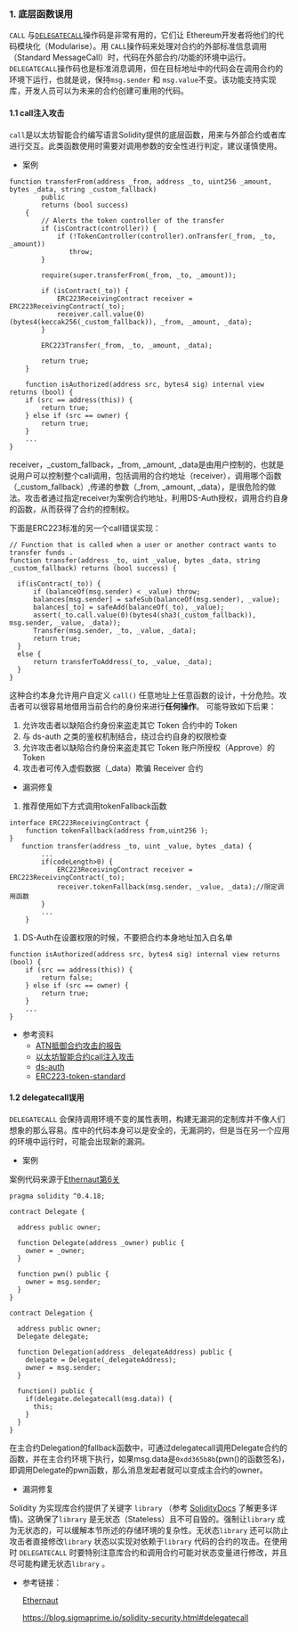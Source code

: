 ### 1. 底层函数误用

`CALL` 与[`DELEGATECALL`](https://solidity.readthedocs.io/en/v0.4.24/units-and-global-variables.html#address-related)操作码是非常有用的，它们让 Ethereum开发者将他们的代码模块化（Modularise）。用 `CALL`操作码来处理对合约的外部标准信息调用（Standard MessageCall）时，代码在外部合约/功能的环境中运行。 `DELEGATECALL`操作码也是标准消息调用，但在目标地址中的代码会在调用合约的环境下运行，也就是说，保持`msg.sender` 和 `msg.value`不变。该功能支持实现库，开发人员可以为未来的合约创建可重用的代码。

#### 1.1 call注入攻击

`call`是以太坊智能合约编写语言Solidity提供的底层函数，用来与外部合约或者库进行交互。此类函数使用时需要对调用参数的安全性进行判定，建议谨慎使用。

- 案例

```{.solidity}
function transferFrom(address _from, address _to, uint256 _amount, bytes _data, string _custom_fallback)
        public
        returns (bool success)
    {
        // Alerts the token controller of the transfer
        if (isContract(controller)) {
            if (!TokenController(controller).onTransfer(_from, _to, _amount))
               throw;
        }

        require(super.transferFrom(_from, _to, _amount));

        if (isContract(_to)) {
            ERC223ReceivingContract receiver = ERC223ReceivingContract(_to);
            receiver.call.value(0)(bytes4(keccak256(_custom_fallback)), _from, _amount, _data);
        }

        ERC223Transfer(_from, _to, _amount, _data);

        return true;
    }
    
    function isAuthorized(address src, bytes4 sig) internal view returns (bool) {
    if (src == address(this)) {
        return true;
    } else if (src == owner) {
        return true;
    }
    ...
}
```

receiver，\_custom\_fallback，\_from, \_amount,
\_data是由用户控制的，也就是说用户可以控制整个call调用，包括调用的合约地址（receiver），调用哪个函数（\_custom\_fallback）,传递的参数（\_from,
\_amount,
\_data），是很危险的做法。攻击者通过指定receiver为案例合约地址，利用DS-Auth授权，调用合约自身的函数，从而获得了合约的控制权。

下面是ERC223标准的另一个call错误实现：

```{.solidity}
// Function that is called when a user or another contract wants to transfer funds .
function transfer(address _to, uint _value, bytes _data, string _custom_fallback) returns (bool success) {
    
  if(isContract(_to)) {
      if (balanceOf(msg.sender) < _value) throw;
      balances[msg.sender] = safeSub(balanceOf(msg.sender), _value);
      balances[_to] = safeAdd(balanceOf(_to), _value);
      assert(_to.call.value(0)(bytes4(sha3(_custom_fallback)), msg.sender, _value, _data));
      Transfer(msg.sender, _to, _value, _data);
      return true;
  }
  else {
      return transferToAddress(_to, _value, _data);
  }
}
```

这种合约本身允许用户自定义 `call()` 任意地址上任意函数的设计，十分危险。攻击者可以很容易地借用当前合约的身份来进行**任何操作**。
可能导致如下后果：

1. 允许攻击者以缺陷合约身份来盗走其它 Token 合约中的 Token
2. 与 ds-auth 之类的鉴权机制结合，绕过合约自身的权限检查
3. 允许攻击者以缺陷合约身份来盗走其它 Token 账户所授权（Approve）的
   Token
4. 攻击者可传入虚假数据（\_data）欺骗 Receiver 合约

- 漏洞修复

1. 推荐使用如下方式调用tokenFallback函数

```{.solidity}
interface ERC223ReceivingContract {
    function tokenFallback(address from,uint256 );
}
   function transfer(address _to, uint _value, bytes _data) {
        ...
        if(codeLength>0) {
            ERC223ReceivingContract receiver = ERC223ReceivingContract(_to);
            receiver.tokenFallback(msg.sender, _value, _data);//限定调用函数
        }
        ...
    }
```

1. DS-Auth在设置权限的时候，不要把合约本身地址加入白名单

```{.solidity}
function isAuthorized(address src, bytes4 sig) internal view returns (bool) {
    if (src == address(this)) {
        return false;
    } else if (src == owner) {
        return true;
    }
    ...
}
```

- 参考资料
  - [ATN抵御合约攻击的报告](https://atn.io/resource/aareport.pdf)
  - [以太坊智能合约call注入攻击](https://blog.csdn.net/u011721501/article/details/80757811)
  - [ds-auth](https://github.com/dapphub/ds-auth)
  - [ERC223-token-standard](https://github.com/Dexaran/ERC223-token-standard/tree/Recommended)

#### 1.2 delegatecall误用

`DELEGATECALL`
会保持调用环境不变的属性表明，构建无漏洞的定制库并不像人们想象的那么容易。库中的代码本身可以是安全的，无漏洞的，但是当在另一个应用的环境中运行时，可能会出现新的漏洞。

- 案例

案例代码来源于[Ethernaut第6关](https://ethernaut.zeppelin.solutions/level/0x68756ad5e1039e4f3b895cfaa16a3a79a5a73c59)

```{.solidity}
pragma solidity ^0.4.18;

contract Delegate {

  address public owner;

  function Delegate(address _owner) public {
    owner = _owner;
  }

  function pwn() public {
    owner = msg.sender;
  }
}

contract Delegation {

  address public owner;
  Delegate delegate;

  function Delegation(address _delegateAddress) public {
    delegate = Delegate(_delegateAddress);
    owner = msg.sender;
  }

  function() public {
    if(delegate.delegatecall(msg.data)) {
      this;
    }
  }
}
```

在主合约Delegation的fallback函数中，可通过delegatecall调用Delegate合约的函数，并在主合约环境下执行，如果msg.data是`0xdd365b8b`(pwn()的函数签名)，即调用Delegate的pwn函数，那么消息发起者就可以变成主合约的owner。

- 漏洞修复

Solidity 为实现库合约提供了关键字 `library` （参考 [SolidityDocs](http://solidity.readthedocs.io/en/latest/contracts.html#libraries) 了解更多详情)。这确保了`library` 是无状态（Stateless）且不可自毁的。强制让`library` 成为无状态的，可以缓解本节所述的存储环境的复杂性。无状态`library` 还可以防止攻击者直接修改`library` 状态以实现对依赖于`library` 代码的合约的攻击。在使用时 `DELEGATECALL` 时要特别注意库合约和调用合约可能对状态变量进行修改，并且尽可能构建无状态`library` 。

- 参考链接：

  [Ethernaut](https://ethernaut.zeppelin.solutions)

  https://blog.sigmaprime.io/solidity-security.html#delegatecall